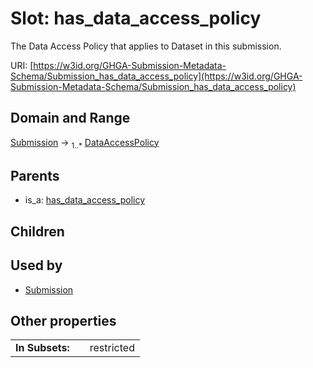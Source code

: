 
# Slot: has_data_access_policy


The Data Access Policy that applies to Dataset in this submission.

URI: [https://w3id.org/GHGA-Submission-Metadata-Schema/Submission_has_data_access_policy](https://w3id.org/GHGA-Submission-Metadata-Schema/Submission_has_data_access_policy)


## Domain and Range

[Submission](Submission.md) &#8594;  <sub>1..\*</sub> [DataAccessPolicy](DataAccessPolicy.md)

## Parents

 *  is_a: [has_data_access_policy](has_data_access_policy.md)

## Children


## Used by

 * [Submission](Submission.md)

## Other properties

|  |  |  |
| --- | --- | --- |
| **In Subsets:** | | restricted |

